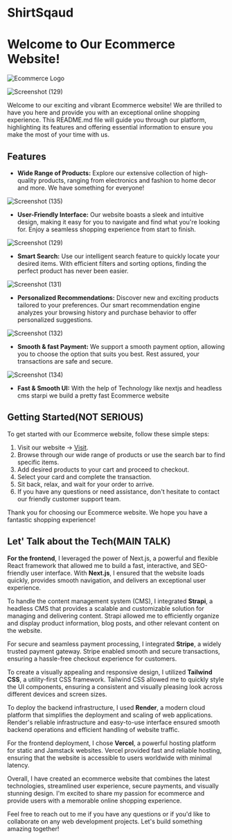 # ShirtSqaud 

# Welcome to Our Ecommerce Website!

![Ecommerce Logo](https://shirtsquad.vercel.app/logo3.png)

![Screenshot (129)](https://github.com/Akshat2Jain/ShirtSquad/assets/101265586/2adaaeb4-ff49-4d80-8214-c48c46307de6)

Welcome to our exciting and vibrant Ecommerce website! We are thrilled to have you here and provide you with an exceptional online shopping experience. This README.md file will guide you through our platform, highlighting its features and offering essential information to ensure you make the most of your time with us.

## Features

- **Wide Range of Products:** Explore our extensive collection of high-quality products, ranging from electronics and fashion to home decor and more. We have something for everyone!

![Screenshot (135)](https://github.com/Akshat2Jain/ShirtSquad/assets/101265586/eb061ac9-5a38-40ea-b5e9-275cbeb4ab37)


- **User-Friendly Interface:** Our website boasts a sleek and intuitive design, making it easy for you to navigate and find what you're looking for. Enjoy a seamless shopping experience from start to finish.

![Screenshot (129)](https://github.com/Akshat2Jain/ShirtSquad/assets/101265586/49fd5b2d-bff4-4bd7-9256-9834dc231d36)

- **Smart Search:** Use our intelligent search feature to quickly locate your desired items. With efficient filters and sorting options, finding the perfect product has never been easier.

![Screenshot (131)](https://github.com/Akshat2Jain/ShirtSquad/assets/101265586/0a948a1e-74c5-4006-9619-f61e53d8c78a)

- **Personalized Recommendations:** Discover new and exciting products tailored to your preferences. Our smart recommendation engine analyzes your browsing history and purchase behavior to offer personalized suggestions.

![Screenshot (132)](https://github.com/Akshat2Jain/ShirtSquad/assets/101265586/1133bd66-7161-405c-8af4-969a42d8d5c7)

- **Smooth & fast Payment:** We support a smooth  payment option, allowing you to choose the option that suits you best. Rest assured, your transactions are safe and secure.

![Screenshot (134)](https://github.com/Akshat2Jain/ShirtSquad/assets/101265586/59e63097-488f-449e-8af1-c368a3e37627)

- **Fast & Smooth UI:** With the help of Technology like nextjs and headless cms starpi we build a pretty fast Ecommerce website

## Getting Started(NOT SERIOUS)

To get started with our Ecommerce website, follow these simple steps:
1. Visit our website -> [Visit](https://shirtsquad.vercel.app/).
2. Browse through our wide range of products or use the search bar to find specific items.
3. Add desired products to your cart and proceed to checkout.
4. Select your card and complete the transaction.
5. Sit back, relax, and wait for your order to arrive.
6. If you have any questions or need assistance, don't hesitate to contact our friendly customer support team.

Thank you for choosing our Ecommerce website. We hope you have a fantastic shopping experience!

## Let' Talk about the Tech(MAIN TALK)

**For the frontend**, I leveraged the power of Next.js, a powerful and flexible React framework that allowed me to build a fast, interactive, and SEO-friendly user interface. With **Next.js**, I ensured that the website loads quickly, provides smooth navigation, and delivers an exceptional user experience.

To handle the content management system (CMS), I integrated **Strapi**, a headless CMS that provides a scalable and customizable solution for managing and delivering content. Strapi allowed me to efficiently organize and display product information, blog posts, and other relevant content on the website.

For secure and seamless payment processing, I integrated **Stripe**, a widely trusted payment gateway. Stripe enabled smooth and secure transactions, ensuring a hassle-free checkout experience for customers.

To create a visually appealing and responsive design, I utilized **Tailwind CSS**, a utility-first CSS framework. Tailwind CSS allowed me to quickly style the UI components, ensuring a consistent and visually pleasing look across different devices and screen sizes.

To deploy the backend infrastructure, I used **Render**, a modern cloud platform that simplifies the deployment and scaling of web applications. Render's reliable infrastructure and easy-to-use interface ensured smooth backend operations and efficient handling of website traffic.

For the frontend deployment, I chose **Vercel**, a powerful hosting platform for static and Jamstack websites. Vercel provided fast and reliable hosting, ensuring that the website is accessible to users worldwide with minimal latency.

Overall, I have created an ecommerce website that combines the latest technologies, streamlined user experience, secure payments, and visually stunning design. I'm excited to share my passion for ecommerce and provide users with a memorable online shopping experience.

Feel free to reach out to me if you have any questions or if you'd like to collaborate on any web development projects. Let's build something amazing together!


